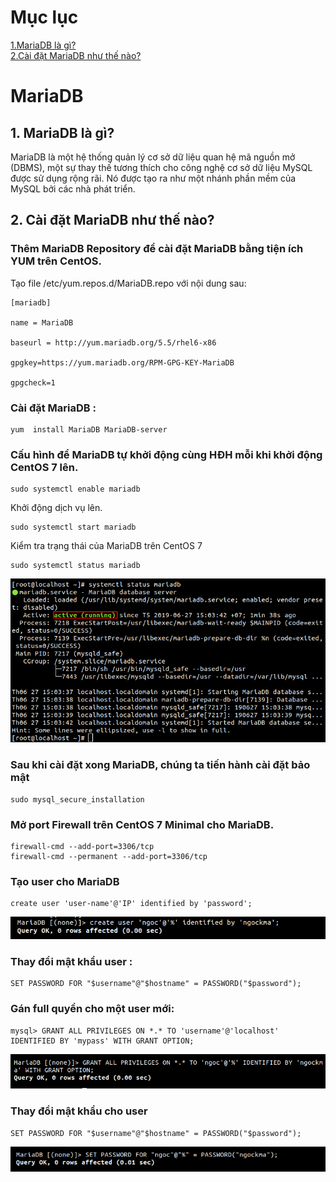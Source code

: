 # Mục lục
[1.MariaDB là gì?](#a)  
[2.Cài đặt MariaDB như thế nào?](#b)

<a name="a"></a>

# MariaDB
## 1. MariaDB là gì?

MariaDB là một hệ thống quản lý cơ sở dữ liệu quan hệ mã nguồn mở (DBMS), một sự thay thế tương thích cho công nghệ cơ sở dữ liệu MySQL được sử dụng rộng rãi. Nó được tạo ra như một nhánh phần mềm của MySQL bởi các nhà phát triển.


<a name="b"></a>

## 2. Cài đặt MariaDB như thế nào?

### Thêm MariaDB Repository để cài đặt MariaDB bằng tiện ích YUM trên CentOS.
Tạo file  /etc/yum.repos.d/MariaDB.repo  với nội dung sau:

```
[mariadb]

name = MariaDB

baseurl = http://yum.mariadb.org/5.5/rhel6-x86

gpgkey=https://yum.mariadb.org/RPM-GPG-KEY-MariaDB

gpgcheck=1

```
### Cài đặt MariaDB :
```
yum  install MariaDB MariaDB-server
```
### Cấu hình để MariaDB tự khởi động cùng HĐH mỗi khi khởi động CentOS 7 lên.
```
sudo systemctl enable mariadb
```
Khởi động dịch vụ lên.
```
sudo systemctl start mariadb
```
Kiểm tra trạng thái của MariaDB trên CentOS 7
```
sudo systemctl status mariadb
```
![](../images/b10.png)
### Sau khi cài đặt xong MariaDB, chúng ta tiến hành cài đặt bảo mật
```
sudo mysql_secure_installation
```
### Mở port Firewall trên CentOS 7 Minimal cho MariaDB.
```
firewall-cmd --add-port=3306/tcp
firewall-cmd --permanent --add-port=3306/tcp
```

### Tạo user cho MariaDB 
```
create user 'user-name'@'IP' identified by 'password';
```
![](../images/b12.png)

### Thay đổi mật khẩu user :
```
SET PASSWORD FOR "$username"@"$hostname" = PASSWORD("$password");
```
### Gán full quyền cho một user mới:
```
mysql> GRANT ALL PRIVILEGES ON *.* TO 'username'@'localhost' IDENTIFIED BY 'mypass' WITH GRANT OPTION;
```
![](../images/b13.png)

### Thay đổi mật khẩu cho user
```
SET PASSWORD FOR "$username"@"$hostname" = PASSWORD("$password");
```
![](../images/b14.png)



